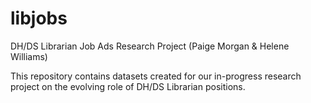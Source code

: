 # libjobs
DH/DS Librarian Job Ads Research Project (Paige Morgan &amp; Helene Williams)

This repository contains datasets created for our in-progress research project on the evolving role of DH/DS Librarian positions.
